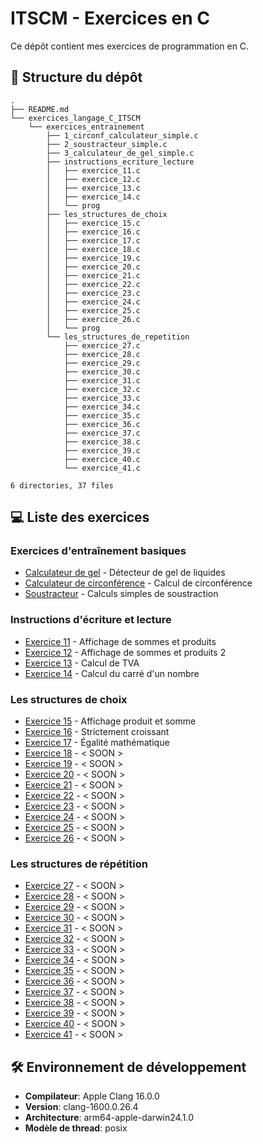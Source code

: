 # ITSCM - Exercices en C
Ce dépôt contient mes exercices de programmation en C.

## 📂 Structure du dépôt
```
.
├── README.md
└── exercices_langage_C_ITSCM
    └── exercices_entrainement
        ├── 1_circonf_calculateur_simple.c
        ├── 2_soustracteur_simple.c
        ├── 3_calculateur_de_gel_simple.c
        ├── instructions_ecriture_lecture
        │   ├── exercice_11.c
        │   ├── exercice_12.c
        │   ├── exercice_13.c
        │   ├── exercice_14.c
        │   └── prog
        ├── les_structures_de_choix
        │   ├── exercice_15.c
        │   ├── exercice_16.c
        │   ├── exercice_17.c
        │   ├── exercice_18.c
        │   ├── exercice_19.c
        │   ├── exercice_20.c
        │   ├── exercice_21.c
        │   ├── exercice_22.c
        │   ├── exercice_23.c
        │   ├── exercice_24.c
        │   ├── exercice_25.c
        │   ├── exercice_26.c
        │   └── prog
        └── les_structures_de_repetition
            ├── exercice_27.c
            ├── exercice_28.c
            ├── exercice_29.c
            ├── exercice_30.c
            ├── exercice_31.c
            ├── exercice_32.c
            ├── exercice_33.c
            ├── exercice_34.c
            ├── exercice_35.c
            ├── exercice_36.c
            ├── exercice_37.c
            ├── exercice_38.c
            ├── exercice_39.c
            ├── exercice_40.c
            └── exercice_41.c

6 directories, 37 files
```

## 💻 Liste des exercices
### Exercices d'entraînement basiques
- [Calculateur de gel](exercices_langage_C_ITSCM/exercices_entrainement/3_calculateur_de_gel_simple.c) - Détecteur de gel de liquides
- [Calculateur de circonférence](exercices_langage_C_ITSCM/exercices_entrainement/1_circonf_calculateur_simple.c) - Calcul de circonférence
- [Soustracteur](exercices_langage_C_ITSCM/exercices_entrainement/2_soustracteur_simple.c) - Calculs simples de soustraction

### Instructions d'écriture et lecture
- [Exercice 11](exercices_langage_C_ITSCM/exercices_entrainement/instructions_ecriture_lecture/exercice_11.c) - Affichage de sommes et produits
- [Exercice 12](exercices_langage_C_ITSCM/exercices_entrainement/instructions_ecriture_lecture/exercice_12.c) - Affichage de sommes et produits 2
- [Exercice 13](exercices_langage_C_ITSCM/exercices_entrainement/instructions_ecriture_lecture/exercice_13.c) - Calcul de TVA
- [Exercice 14](exercices_langage_C_ITSCM/exercices_entrainement/instructions_ecriture_lecture/exercice_14.c) - Calcul du carré d'un nombre

### Les structures de choix
- [Exercice 15](exercices_langage_C_ITSCM/exercices_entrainement/les_structures_de_choix/exercice_15.c) - Affichage produit et somme
- [Exercice 16](exercices_langage_C_ITSCM/exercices_entrainement/les_structures_de_choix/exercice_16.c) - Strictement croissant
- [Exercice 17](exercices_langage_C_ITSCM/exercices_entrainement/les_structures_de_choix/exercice_17.c) - Égalité mathématique
- [Exercice 18](exercices_langage_C_ITSCM/exercices_entrainement/les_structures_de_choix/exercice_18.c) - < SOON >
- [Exercice 19](exercices_langage_C_ITSCM/exercices_entrainement/les_structures_de_choix/exercice_19.c) - < SOON >
- [Exercice 20](exercices_langage_C_ITSCM/exercices_entrainement/les_structures_de_choix/exercice_20.c) - < SOON >
- [Exercice 21](exercices_langage_C_ITSCM/exercices_entrainement/les_structures_de_choix/exercice_21.c) - < SOON >
- [Exercice 22](exercices_langage_C_ITSCM/exercices_entrainement/les_structures_de_choix/exercice_22.c) - < SOON >
- [Exercice 23](exercices_langage_C_ITSCM/exercices_entrainement/les_structures_de_choix/exercice_23.c) - < SOON >
- [Exercice 24](exercices_langage_C_ITSCM/exercices_entrainement/les_structures_de_choix/exercice_24.c) - < SOON >
- [Exercice 25](exercices_langage_C_ITSCM/exercices_entrainement/les_structures_de_choix/exercice_25.c) - < SOON >
- [Exercice 26](exercices_langage_C_ITSCM/exercices_entrainement/les_structures_de_choix/exercice_26.c) - < SOON >

### Les structures de répétition
- [Exercice 27](exercices_langage_C_ITSCM/exercices_entrainement/les_structures_de_repetition/exercice_27.c) - < SOON >
- [Exercice 28](exercices_langage_C_ITSCM/exercices_entrainement/les_structures_de_repetition/exercice_28.c) - < SOON >
- [Exercice 29](exercices_langage_C_ITSCM/exercices_entrainement/les_structures_de_repetition/exercice_29.c) - < SOON >
- [Exercice 30](exercices_langage_C_ITSCM/exercices_entrainement/les_structures_de_repetition/exercice_30.c) - < SOON >
- [Exercice 31](exercices_langage_C_ITSCM/exercices_entrainement/les_structures_de_repetition/exercice_31.c) - < SOON >
- [Exercice 32](exercices_langage_C_ITSCM/exercices_entrainement/les_structures_de_repetition/exercice_32.c) - < SOON >
- [Exercice 33](exercices_langage_C_ITSCM/exercices_entrainement/les_structures_de_repetition/exercice_33.c) - < SOON >
- [Exercice 34](exercices_langage_C_ITSCM/exercices_entrainement/les_structures_de_repetition/exercice_34.c) - < SOON >
- [Exercice 35](exercices_langage_C_ITSCM/exercices_entrainement/les_structures_de_repetition/exercice_35.c) - < SOON >
- [Exercice 36](exercices_langage_C_ITSCM/exercices_entrainement/les_structures_de_repetition/exercice_36.c) - < SOON >
- [Exercice 37](exercices_langage_C_ITSCM/exercices_entrainement/les_structures_de_repetition/exercice_37.c) - < SOON >
- [Exercice 38](exercices_langage_C_ITSCM/exercices_entrainement/les_structures_de_repetition/exercice_38.c) - < SOON >
- [Exercice 39](exercices_langage_C_ITSCM/exercices_entrainement/les_structures_de_repetition/exercice_39.c) - < SOON >
- [Exercice 40](exercices_langage_C_ITSCM/exercices_entrainement/les_structures_de_repetition/exercice_40.c) - < SOON >
- [Exercice 41](exercices_langage_C_ITSCM/exercices_entrainement/les_structures_de_repetition/exercice_41.c) - < SOON >

## 🛠 Environnement de développement
- **Compilateur**: Apple Clang 16.0.0
- **Version**: clang-1600.0.26.4
- **Architecture**: arm64-apple-darwin24.1.0
- **Modèle de thread**: posix

